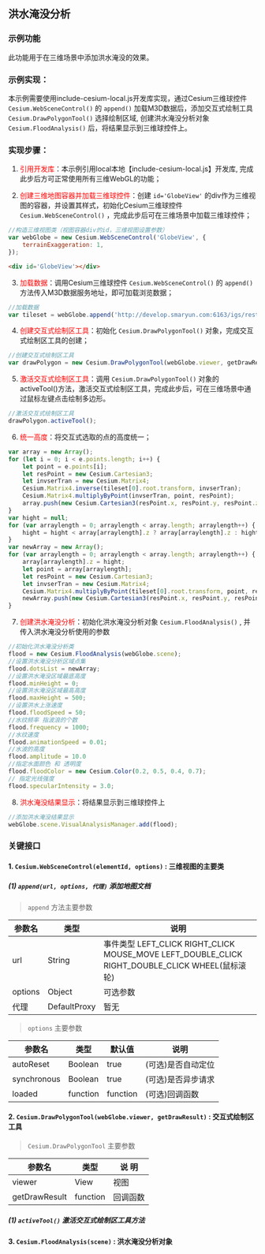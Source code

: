## 洪水淹没分析

### 示例功能

此功能用于在三维场景中添加洪水淹没的效果。

### 示例实现：

本示例需要使用include-cesium-local.js开发库实现，通过Cesium三维球控件 `Cesium.WebSceneControl()` 的 `append()` 加载M3D数据后，添加交互式绘制工具 `Cesium.DrawPolygonTool()` 选择绘制区域, 创建洪水淹没分析对象 `Cesium.FloodAnalysis()` 后，将结果显示到三维球控件上。

### 实现步骤：

1. <font color=red>引用开发库</font>：本示例引用local本地【include-cesium-local.js】开发库, 完成此步后方可正常使用所有三维WebGL的功能；

2. <font color=red>创建三维地图容器并加载三维球控件</font>：创建 `id='GlobeView'` 的div作为三维视图的容器，并设置其样式，初始化Cesium三维球控件 `Cesium.WebSceneControl()` ，完成此步后可在三维场景中加载三维球控件；

``` Javascript
//构造三维视图类（视图容器div的id，三维视图设置参数）
var webGlobe = new Cesium.WebSceneControl('GlobeView', {
    terrainExaggeration: 1,
});
```

``` html
<div id='GlobeView'></div>
```

3. <font color=red>加载数据</font>：调用Cesium三维球控件 `Cesium.WebSceneControl()` 的 `append()` 方法传入M3D数据服务地址，即可加载浏览数据；

``` Javascript
//加载数据
var tileset = webGlobe.append('http://develop.smaryun.com:6163/igs/rest/g3d/M3D', {});
```

4. <font color=red>创建交互式绘制区工具</font>：初始化 `Cesium.DrawPolygonTool()` 对象，完成交互式绘制区工具的创建；

``` Javascript
//创建交互式绘制区工具
var drawPolygon = new Cesium.DrawPolygonTool(webGlobe.viewer, getDrawResult);
```

5. <font color=red>激活交互式绘制区工具</font>：调用 `Cesium.DrawPolygonTool()` 对象的activeTool()方法，激活交互式绘制区工具，完成此步后，可在三维场景中通过鼠标左键点击绘制多边形。

``` Javascript
//激活交互式绘制区工具
drawPolygon.activeTool();
```

6. <font color=red>统一高度</font>：将交互式选取的点的高度统一；

``` Javascript
var array = new Array();
for (let i = 0; i < e.points.length; i++) {
    let point = e.points[i];
    let resPoint = new Cesium.Cartesian3;
    let invserTran = new Cesium.Matrix4;
    Cesium.Matrix4.inverse(tileset[0].root.transform, invserTran);
    Cesium.Matrix4.multiplyByPoint(invserTran, point, resPoint);
    array.push(new Cesium.Cartesian3(resPoint.x, resPoint.y, resPoint.z));
}
var hight = null;
for (var arraylength = 0; arraylength < array.length; arraylength++) {
    hight = hight < array[arraylength].z ? array[arraylength].z : hight;
}
var newArray = new Array();
for (var arraylength = 0; arraylength < array.length; arraylength++) {
    array[arraylength].z = hight;
    let point = array[arraylength];
    let resPoint = new Cesium.Cartesian3;
    let invserTran = new Cesium.Matrix4;
    Cesium.Matrix4.multiplyByPoint(tileset[0].root.transform, point, resPoint);
    newArray.push(new Cesium.Cartesian3(resPoint.x, resPoint.y, resPoint.z));
}
```

7. <font color=red>创建洪水淹没分析</font>：初始化洪水淹没分析对象 `Cesium.FloodAnalysis()` , 并传入洪水淹没分析使用的参数

``` Javascript
//初始化洪水淹没分析类
flood = new Cesium.FloodAnalysis(webGlobe.scene);
//设置洪水淹没分析区域点集
flood.dotsList = newArray;
//设置洪水淹没区域最底高度
flood.minHeight = 0;
//设置洪水淹没区域最高高度
flood.maxHeight = 500;
//设置洪水上涨速度
flood.floodSpeed = 50;
//水纹频率 指波浪的个数
flood.frequency = 1000;
//水纹速度
flood.animationSpeed = 0.01;
//水波的高度
flood.amplitude = 10.0
//指定水面颜色 和 透明度
flood.floodColor = new Cesium.Color(0.2, 0.5, 0.4, 0.7);
// 指定光线强度
flood.specularIntensity = 3.0;
```

8. <font color=red>洪水淹没结果显示</font>：将结果显示到三维球控件上

``` Javascript
//添加洪水淹没结果显示
webGlobe.scene.VisualAnalysisManager.add(flood);
```

### 关键接口
#### 1. `Cesium.WebSceneControl(elementId, options)` : 三维视图的主要类

##### (1) `append(url, options, 代理)` 添加地图文档

> `append` 方法主要参数

|参数名|类型|说明|
|-|-|-|
|url|String|事件类型 LEFT_CLICK RIGHT_CLICK MOUSE_MOVE LEFT_DOUBLE_CLICK RIGHT_DOUBLE_CLICK WHEEL(鼠标滚轮)|
|options|Object|可选参数|
|代理|DefaultProxy|暂无|

> `options` 主要参数

|参数名|类型|默认值|说明|
|-|-|-|-|
|autoReset|Boolean|true|(可选)是否自动定位|
|synchronous|Boolean|true|(可选)是否异步请求|
|loaded|function|function|(可选)回调函数|

#### 2. `Cesium.DrawPolygonTool(webGlobe.viewer, getDrawResult)` : 交互式绘制区工具

> `Cesium.DrawPolygonTool` 主要参数

|参数名|类型|说 明|
|-|-|-|
|viewer|View|视图|
|getDrawResult|function|回调函数|

##### (1) `activeTool()` 激活交互式绘制区工具方法

#### 3. `Cesium.FloodAnalysis(scene)` : 洪水淹没分析对象
